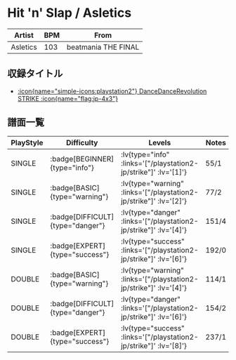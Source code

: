# Hit 'n' Slap / Asletics

|Artist|BPM|From|
|------|---|----|
|Asletics|103|beatmania THE FINAL|

## 収録タイトル

- [ :icon{name="simple-icons:playstation2"} DanceDanceRevolution STRIKE :icon{name="flag:jp-4x3"} ](/playstation2-jp/strike)

## 譜面一覧

|PlayStyle|Difficulty|Levels|Notes|Movie|
|---------|----------|------|-----|-----|
|SINGLE| :badge[BEGINNER]{type="info"} | :lv{type="info" :links='["/playstation2-jp/strike"]' :lv='[1]'} |55/1||
|SINGLE| :badge[BASIC]{type="warning"} | :lv{type="warning" :links='["/playstation2-jp/strike"]' :lv='[2]'} |77/2||
|SINGLE| :badge[DIFFICULT]{type="danger"} | :lv{type="danger" :links='["/playstation2-jp/strike"]' :lv='[4]'} |151/4||
|SINGLE| :badge[EXPERT]{type="success"} | :lv{type="success" :links='["/playstation2-jp/strike"]' :lv='[6]'} |192/0||
|DOUBLE| :badge[BASIC]{type="warning"} | :lv{type="warning" :links='["/playstation2-jp/strike"]' :lv='[4]'} |114/1||
|DOUBLE| :badge[DIFFICULT]{type="danger"} | :lv{type="danger" :links='["/playstation2-jp/strike"]' :lv='[6]'} |154/2||
|DOUBLE| :badge[EXPERT]{type="success"} | :lv{type="success" :links='["/playstation2-jp/strike"]' :lv='[8]'} |237/1||

